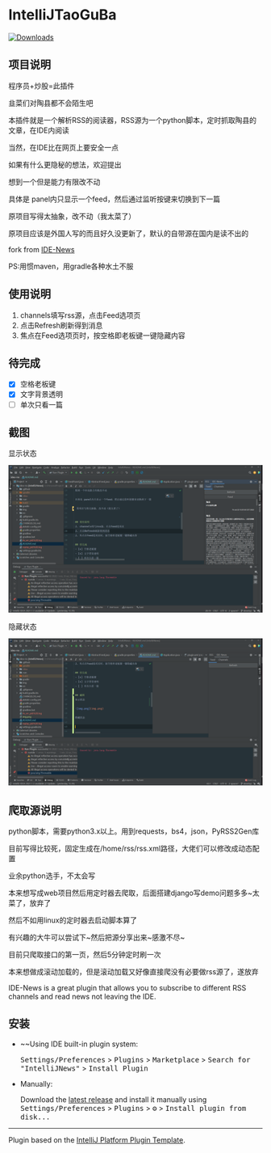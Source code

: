 # IntelliJTaoGuBa

<!-- ![Build](https://github.com/mikh-rich-is-team/IntelliJNews/workflows/Build/badge.svg)  -->
<!--  [![Version](https://img.shields.io/jetbrains/plugin/v/17293-intellijnews.svg)](https://plugins.jetbrains.com/plugin/17293-intellijnews)  -->
[![Downloads](https://img.shields.io/jetbrains/plugin/d/17293-intellijnews.svg)](https://github.com/zhukangHong/idea-rss/releases)


## 项目说明
程序员+炒股=此插件

韭菜们对陶县都不会陌生吧

本插件就是一个解析RSS的阅读器，RSS源为一个python脚本，定时抓取陶县的文章，在IDE内阅读

当然，在IDE比在网页上要安全一点

如果有什么更隐秘的想法，欢迎提出

想到一个但是能力有限改不动

具体是 panel内只显示一个feed，然后通过监听按键来切换到下一篇

原项目写得太抽象，改不动（我太菜了）
 
原项目应该是外国人写的而且好久没更新了，默认的自带源在国内是读不出的
 
fork from [IDE-News](https://github.com/mikhirurg/IDE-News) 

PS:用惯maven，用gradle各种水土不服

## 使用说明
1. channels填写rss源，点击Feed选项页
1. 点击Refresh刷新得到消息
1. 焦点在Feed选项页时，按空格即老板键一键隐藏内容

## 待完成
- [x] 空格老板键
- [x] 文字背景透明
- [ ] 单次只看一篇

## 截图
显示状态

![img.png](img.png)

隐藏状态

![img_1.png](img_1.png)

## 爬取源说明
python脚本，需要python3.x以上。用到requests，bs4，json，PyRSS2Gen库

目前写得比较死，固定生成在/home/rss/rss.xml路径，大佬们可以修改成动态配置

业余python选手，不太会写

本来想写成web项目然后用定时器去爬取，后面搭建django写demo问题多多~太菜了，放弃了

然后不如用linux的定时器去启动脚本算了

有兴趣的大牛可以尝试下\~然后把源分享出来\~感激不尽\~

目前只爬取接口的第一页，然后5分钟定时刷一次

本来想做成滚动加载的，但是滚动加载又好像直接爬没有必要做rss源了，遂放弃


<!-- Plugin description -->
IDE-News is a great plugin that allows you to subscribe to different RSS channels and read news not leaving the IDE.
<!-- Plugin description end -->

## 安装

- ~~Using IDE built-in plugin system:
  
  <kbd>Settings/Preferences</kbd> > <kbd>Plugins</kbd> > <kbd>Marketplace</kbd> > <kbd>Search for "IntelliJNews"</kbd> >
  <kbd>Install Plugin</kbd>
  
- Manually:

  Download the [latest release](https://github.com/mikh-rich-is-team/IntelliJNews/releases/latest) and install it manually using
  <kbd>Settings/Preferences</kbd> > <kbd>Plugins</kbd> > <kbd>⚙️</kbd> > <kbd>Install plugin from disk...</kbd>


---
Plugin based on the [IntelliJ Platform Plugin Template][template].



[template]: https://github.com/JetBrains/intellij-platform-plugin-template
